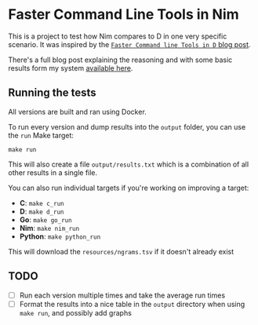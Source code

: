 # Faster Command Line Tools in Nim

This is a project to test how Nim compares to D in one very specific scenario. It was inspired by the [`Faster Command line Tools in D` blog post](http://dlang.org/blog/2017/05/24/faster-command-line-tools-in-d/).

There's a full blog post explaining the reasoning and with some basic results form my system [available here](https://www.euantorano.co.uk/posts/faster-command-line-tools-in-nim/).

## Running the tests

All versions are built and ran using Docker.

To run every version and dump results into the `output` folder, you can use the `run` Make target:

```
make run
```

This will also create a file `output/results.txt` which is a combination of all other results in a single file.

You can also run individual targets if you're working on improving a target:

- **C**: `make c_run`
- **D**: `make d_run`
- **Go**: `make go_run`
- **Nim**: `make nim_run`
- **Python**: `make python_run`

This will download the `resources/ngrams.tsv` if it doesn't already exist

## TODO

- [ ] Run each version multiple times and take the average run times
- [ ] Format the results into a nice table in the `output` directory when using `make run`, and possibly add graphs